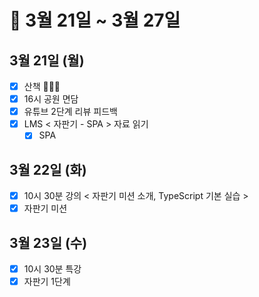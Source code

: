# 🐯 3월 21일 ~ 3월 27일

## 3월 21일 (월)

- [x] 산책 🏃🏻‍♀️
- [x] 16시 공원 면담
- [x] 유튜브 2단계 리뷰 피드백
- [x] LMS < 자판기 - SPA > 자료 읽기
  - [x] SPA

## 3월 22일 (화)

- [x] 10시 30분 강의 < 자판기 미션 소개, TypeScript 기본 실습 >
- [x] 자판기 미션

## 3월 23일 (수)

- [x] 10시 30분 특강
- [x] 자판기 1단계
